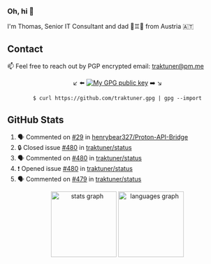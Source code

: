 ### Oh, hi 👋

I'm Thomas, Senior IT Consultant and dad 👶♊️👶 from Austria 🇦🇹

<!--
**traktuner/traktuner** is a ✨ _special_ ✨ repository because its `README.md` (this file) appears on your GitHub profile.

Here are some ideas to get you started:

- 🔭 I’m currently working on ...
- 🌱 I’m currently learning ...
- 👯 I’m looking to collaborate on ...
- 🤔 I’m looking for help with ...
- 💬 Ask me about ...
- 📫 How to reach me: ...
- 😄 Pronouns: ...
- ⚡ Fun fact: ...
-->

## Contact
📫 Feel free to reach out by PGP encrypted email:
traktuner@pm.me

<div align="center" markdown="1">

↙️ ⬅️ [![My GPG public key](https://img.shields.io/badge/PGP%20public%20key-6D4AFF?style=for-the-badge)](https://github.com/traktuner.gpg) ➡️ ↘️

```shell
$ curl https://github.com/traktuner.gpg | gpg --import
```

</div>

## GitHub Stats
<!--START_SECTION:activity-->
1. 🗣 Commented on [#29](https://github.com/henrybear327/Proton-API-Bridge/issues/29#issuecomment-2579196303) in [henrybear327/Proton-API-Bridge](https://github.com/henrybear327/Proton-API-Bridge)
2. 🔒 Closed issue [#480](https://github.com/traktuner/status/issues/480) in [traktuner/status](https://github.com/traktuner/status)
3. 🗣 Commented on [#480](https://github.com/traktuner/status/issues/480#issuecomment-2576959968) in [traktuner/status](https://github.com/traktuner/status)
4. ❗ Opened issue [#480](https://github.com/traktuner/status/issues/480) in [traktuner/status](https://github.com/traktuner/status)
5. 🗣 Commented on [#479](https://github.com/traktuner/status/issues/479#issuecomment-2567015768) in [traktuner/status](https://github.com/traktuner/status)
<!--END_SECTION:activity-->

<div align="center">
  <img src="https://github-readme-stats.vercel.app/api?username=traktuner&hide_title=false&hide_rank=false&show_icons=true&include_all_commits=true&count_private=true&disable_animations=false&theme=dracula&locale=en&hide_border=false&order=1" height="150" alt="stats graph"  />
  <img src="https://github-readme-stats.vercel.app/api/top-langs?username=traktuner&locale=en&hide_title=false&layout=compact&card_width=320&langs_count=5&theme=dracula&hide_border=false&order=2" height="150" alt="languages graph"  />
</div>

